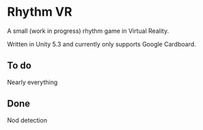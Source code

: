 Rhythm VR
=========
A small (work in progress) rhythm game in Virtual Reality.

Written in Unity 5.3 and currently only supports Google Cardboard.

To do
-----
Nearly everything

Done
----
Nod detection